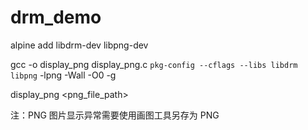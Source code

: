 # drm_demo
alpine add libdrm-dev libpng-dev

gcc -o display_png display_png.c `pkg-config --cflags --libs libdrm libpng` -lpng -Wall -O0 -g

display_png <card0> <png_file_path>

注：PNG 图片显示异常需要使用画图工具另存为 PNG
